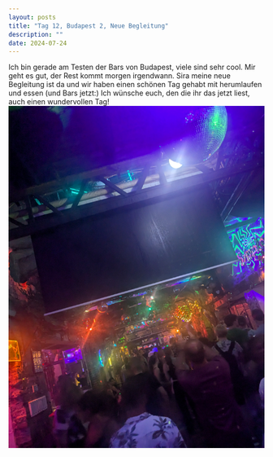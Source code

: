 ```yaml
---
layout: posts
title: "Tag 12, Budapest 2, Neue Begleitung"
description: ""
date: 2024-07-24
---
```

Ich bin gerade am Testen der Bars von Budapest, viele sind sehr cool. Mir geht es gut, der Rest kommt morgen irgendwann. Sira meine neue Begleitung ist da und wir haben einen schönen Tag gehabt mit herumlaufen und essen (und Bars jetzt:)
Ich wünsche euch, den die ihr das jetzt liest, auch einen wundervollen Tag!
![](/assets/images/PXL_20240724_195911148.jpg)
